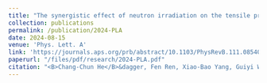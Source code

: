 ```yaml
---
title: "The synergistic effect of neutron irradiation on the tensile properties of Fe-0.74 wt.% Ni alloy: A combined study of machine-learning and molecular dynamics"
collection: publications
permalink: /publication/2024-PLA
date: 2024-08-15
venue: 'Phys. Lett. A'
link: 'https://journals.aps.org/prb/abstract/10.1103/PhysRevB.111.085408'
paperurl: "/files/pdf/research/2024-PLA.pdf"
citation: "<B>Chang-Chun He</B>&dagger, Fen Ren, Xiao-Bao Yang, Guiyi Wu, Shuyan Zhang &quot;The synergistic effect of neutron irradiation on the tensile properties of Fe-0.74 wt.% Ni alloy: A combined study of machine-learning and molecular dynamics.&quot; <i>Phys. Lett. A</i> <B>527</B> 129992 (2024) <br> doi: https://doi.org/10.1016/j.physleta.2024.129992"
---
```

